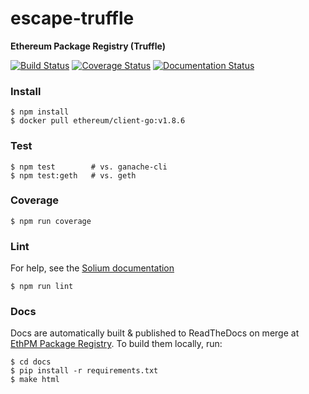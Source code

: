 # escape-truffle
**Ethereum Package Registry (Truffle)**

[![Build Status](https://travis-ci.org/ethpm/escape-truffle.svg?branch=master)](https://travis-ci.org/ethpm/escape-truffle)
[![Coverage Status](https://coveralls.io/repos/github/ethpm/escape-truffle/badge.svg?branch=master)](https://coveralls.io/github/ethpm/escape-truffle?branch=master)
[![Documentation Status](https://readthedocs.org/projects/ethpm-package-registry/badge/?version=latest)](https://ethpm-package-registry.readthedocs.io/en/latest/?badge=latest)

### Install
```
$ npm install
$ docker pull ethereum/client-go:v1.8.6
```

### Test
```
$ npm test        # vs. ganache-cli
$ npm test:geth   # vs. geth
```

### Coverage
```
$ npm run coverage
```

### Lint

For help, see the [Solium documentation](https://github.com/duaraghav8/Solium)
```
$ npm run lint
```

### Docs

Docs are automatically built & published to ReadTheDocs on merge at
[EthPM Package Registry](https://ethpm-package-registry.readthedocs.io/en/latest/).
To build them locally, run:
```shell
$ cd docs
$ pip install -r requirements.txt
$ make html
```
